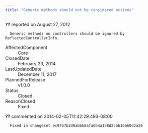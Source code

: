 ```yaml
---
title: "Generic methods should not be considered actions"
---
```

<div class="issue-report">
   <div class="issue-header"><b>??</b> reported on 
      <time datetime="2012-08-27T16:03:22.303-07:00">August 27, 2012</time>
   </div>
   <div class="issue-message" markdown="1">
      
      Generic methods on controllers should be ignored by ReflectedControllerInfo.
      
      
   </div>
   <div class="issue-footer">
      <dl>
         <dt>AffectedComponent</dt>
         <dd>Core</dd>
         <dt>ClosedDate</dt>
         <dd>
            <time datetime="2014-02-23T19:23:21.317-08:00">February 23, 2014</time>
         </dd>
         <dt>LastUpdatedDate</dt>
         <dd>
            <time datetime="2017-12-11T02:15:56.247-08:00">December 11, 2017</time>
         </dd>
         <dt>PlannedForRelease</dt>
         <dd>v1.0.0</dd>
         <dt>Status</dt>
         <dd>Closed</dd>
         <dt>ReasonClosed</dt>
         <dd>Fixed</dd>
      </dl>
   </div>
</div>
<div id="comment-132725" class="issue-comment">
   <div class="issue-header"><b>??</b> commented on 2014-02-05T11:42:29.493-08:00
   </div>
   <div class="issue-message" markdown="1">
      
      Fixed in changeset ec97b7b2d0abbb8afa6b4a158d2cbb1bb60d2a24
      
      
   </div>
</div>